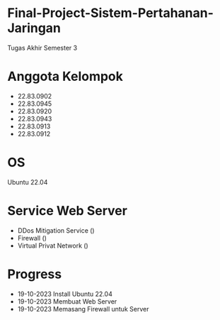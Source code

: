 # Final-Project-Sistem-Pertahanan-Jaringan
Tugas Akhir Semester 3

# Anggota Kelompok
- 22.83.0902
- 22.83.0945
- 22.83.0920
- 22.83.0943
- 22.83.0913
- 22.83.0912
  
# OS
Ubuntu 22.04

# Service Web Server
- DDos Mitigation Service ()
- Firewall                ()
- Virtual Privat Network  ()
# Progress
- 19-10-2023 Install Ubuntu 22.04
- 19-10-2023 Membuat Web Server
- 19-10-2023 Memasang Firewall untuk Server
